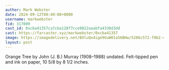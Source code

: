 ```yaml
---
author: Mark Webster
date: 2024-09-12T08:49:08+0000
username: markwebster
fid: 317009
cast_id: 0xcba41357ca7cba128f7cce9022aaabfa4330d3dd
cast: https://farcaster.xyz/markwebster/0xcba41357
image: https://imagedelivery.net/BXluQx4ige9GuW0Ia56BHw/5206c572-f0b2-4e62-95c5-af225b840c00/original
layout: post
---
```


Orange Tree by John (J. B.) Murray (1908–1988) undated.
Felt-tipped pen and ink on paper, 10 5/8 by 8 1/2 inches.

<img src='https://imagedelivery.net/BXluQx4ige9GuW0Ia56BHw/5206c572-f0b2-4e62-95c5-af225b840c00/original' alt='' referrerpolicy='no-referrer'/>
